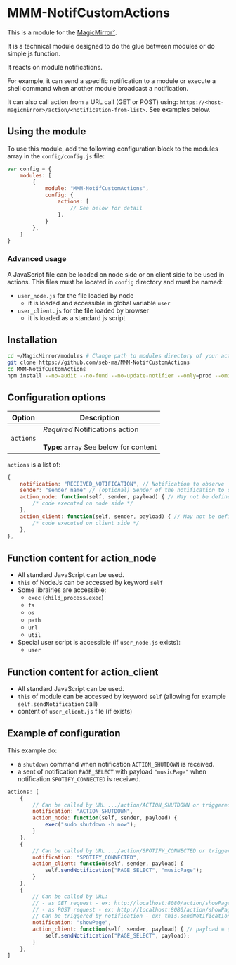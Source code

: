 # MMM-NotifCustomActions

This is a module for the [MagicMirror²](https://github.com/MichMich/MagicMirror/).

It is a technical module designed to do the glue between modules or do simple js function.

It reacts on module notifications.

For example, it can send a specific notification to a module or execute a shell command when another module broadcast a notification.

It can also call action from a URL call (GET or POST) using: `https://<host-magicmirror>/action/<notification-from-list>`.
See examples below.

## Using the module

To use this module, add the following configuration block to the modules array in the `config/config.js` file:

```js
var config = {
	modules: [
		{
			module: "MMM-NotifCustomActions",
			config: {
				actions: [
					// See below for detail
				],
			}
		},
	]
}
```

### Advanced usage

A JavaScript file can be loaded on node side or on client side to be used in actions.
This files must be located in `config` directory and must be named:

- `user_node.js` for the file loaded by node
  - it is loaded and accessible in global variable `user`
- `user_client.js` for the file loaded by browser
  - it is loaded as a standard js script

## Installation

```sh
cd ~/MagicMirror/modules # Change path to modules directory of your actual MagiMirror² installation
git clone https://github.com/seb-ma/MMM-NotifCustomActions
cd MMM-NotifCustomActions
npm install --no-audit --no-fund --no-update-notifier --only=prod --omit=dev
```

## Configuration options

| Option	| Description
|---------- |-------------
| `actions`	| *Required* Notifications action<br><br>**Type:** `array` See below for content

`actions` is a list of:

```js
{
	notification: "RECEIVED_NOTIFICATION", // Notification to observe
	sender: "sender_name" // (optional) Sender of the notification to observe
	action_node: function(self, sender, payload) { // May not be defined if there is no action to execute on node side
		/* code executed on node side */
	},
	action_client: function(self, sender, payload) { // May not be defined if there is no action to execute on client side
		/* code executed on client side */
	},
},
```

## Function content for action_node

- All standard JavaScript can be used.
- `this` of NodeJs can be accessed by keyword `self`
- Some librairies are accessible:
  - `exec` (`child_process.exec`)
  - `fs`
  - `os`
  - `path`
  - `url`
  - `util`
- Special user script is accessible (if `user_node.js` exists):
  - `user`

## Function content for action_client

- All standard JavaScript can be used.
- `this` of module can be accessed by keyword `self` (allowing for example `self.sendNotification` call)
- content of `user_client.js` file (if exists)

## Example of configuration

This example do:
- a `shutdown` command when notification `ACTION_SHUTDOWN` is received.
- a sent of notification `PAGE_SELECT` with payload `"musicPage"` when notification `SPOTIFY_CONNECTED` is received.

```js
actions: [
	{
		// Can be called by URL .../action/ACTION_SHUTDOWN or triggered by a notification ACTION_SHUTDOWN
		notification: "ACTION_SHUTDOWN",
		action_node: function(self, sender, payload) {
			exec("sudo shutdown -h now");
		}
	},
	{
		// Can be called by URL .../action/SPOTIFY_CONNECTED or triggered by a notification ACTION_SHUTDOWN
		notification: "SPOTIFY_CONNECTED",
		action_client: function(self, sender, payload) {
			self.sendNotification("PAGE_SELECT", "musicPage");
		}
	},
	{
		// Can be called by URL:
		// - as GET request - ex: http://localhost:8080/action/showPage?page=mainPage&delay=1000
		// - as POST request - ex: http://localhost:8080/action/showPage with JSON content in body { page: mainPage, delay: 1000 } 
		// Can be triggered by notification - ex: this.sendNotification("PAGE_SELECT" { page: mainPage, delay: 1000 });
		notification: "showPage",
		action_client: function(self, sender, payload) { // payload = { page: mainPage, delay: 1000 }
			self.sendNotification("PAGE_SELECT", payload);
		}
	},
]
```

